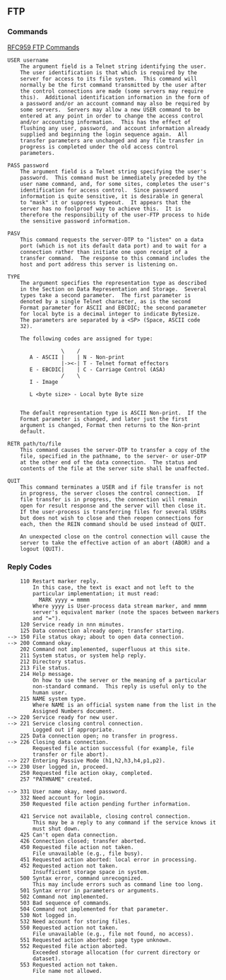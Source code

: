 ## FTP

### Commands

[RFC959 FTP Commands](https://www.w3.org/Protocols/rfc959/4_FileTransfer.html)

    USER username
        The argument field is a Telnet string identifying the user.
        The user identification is that which is required by the
        server for access to its file system.  This command will
        normally be the first command transmitted by the user after
        the control connections are made (some servers may require
        this).  Additional identification information in the form of
        a password and/or an account command may also be required by
        some servers.  Servers may allow a new USER command to be
        entered at any point in order to change the access control
        and/or accounting information.  This has the effect of
        flushing any user, password, and account information already
        supplied and beginning the login sequence again.  All
        transfer parameters are unchanged and any file transfer in
        progress is completed under the old access control
        parameters.

    PASS password
        The argument field is a Telnet string specifying the user's
        password.  This command must be immediately preceded by the
        user name command, and, for some sites, completes the user's
        identification for access control.  Since password
        information is quite sensitive, it is desirable in general
        to "mask" it or suppress typeout.  It appears that the
        server has no foolproof way to achieve this.  It is
        therefore the responsibility of the user-FTP process to hide
        the sensitive password information.

    PASV
        This command requests the server-DTP to "listen" on a data
        port (which is not its default data port) and to wait for a
        connection rather than initiate one upon receipt of a
        transfer command.  The response to this command includes the
        host and port address this server is listening on.

    TYPE
        The argument specifies the representation type as described
        in the Section on Data Representation and Storage.  Several
        types take a second parameter.  The first parameter is
        denoted by a single Telnet character, as is the second
        Format parameter for ASCII and EBCDIC; the second parameter
        for local byte is a decimal integer to indicate Bytesize.
        The parameters are separated by a <SP> (Space, ASCII code
        32).

        The following codes are assigned for type:

                     \    /
           A - ASCII |    | N - Non-print
                     |-><-| T - Telnet format effectors
           E - EBCDIC|    | C - Carriage Control (ASA)
                     /    \
           I - Image
           
           L <byte size> - Local byte Byte size


        The default representation type is ASCII Non-print.  If the
        Format parameter is changed, and later just the first
        argument is changed, Format then returns to the Non-print
        default.

    RETR path/to/file
        This command causes the server-DTP to transfer a copy of the
        file, specified in the pathname, to the server- or user-DTP
        at the other end of the data connection.  The status and
        contents of the file at the server site shall be unaffected.

    QUIT
        This command terminates a USER and if file transfer is not
        in progress, the server closes the control connection.  If
        file transfer is in progress, the connection will remain
        open for result response and the server will then close it.
        If the user-process is transferring files for several USERs
        but does not wish to close and then reopen connections for
        each, then the REIN command should be used instead of QUIT.

        An unexpected close on the control connection will cause the
        server to take the effective action of an abort (ABOR) and a
        logout (QUIT).

### Reply Codes

        110 Restart marker reply.
            In this case, the text is exact and not left to the
            particular implementation; it must read:
              MARK yyyy = mmmm
            Where yyyy is User-process data stream marker, and mmmm
            server's equivalent marker (note the spaces between markers
            and "=").
        120 Service ready in nnn minutes.
        125 Data connection already open; transfer starting.
    --> 150 File status okay; about to open data connection.
    --> 200 Command okay.
        202 Command not implemented, superfluous at this site.
        211 System status, or system help reply.
        212 Directory status.
        213 File status.
        214 Help message.
            On how to use the server or the meaning of a particular
            non-standard command.  This reply is useful only to the
            human user.
        215 NAME system type.
            Where NAME is an official system name from the list in the
            Assigned Numbers document.
    --> 220 Service ready for new user.
    --> 221 Service closing control connection.
            Logged out if appropriate.
        225 Data connection open; no transfer in progress.
    --> 226 Closing data connection.
            Requested file action successful (for example, file
            transfer or file abort).
    --> 227 Entering Passive Mode (h1,h2,h3,h4,p1,p2).
    --> 230 User logged in, proceed.
        250 Requested file action okay, completed.
        257 "PATHNAME" created.

    --> 331 User name okay, need password.
        332 Need account for login.
        350 Requested file action pending further information.

        421 Service not available, closing control connection.
            This may be a reply to any command if the service knows it
            must shut down.
        425 Can't open data connection.
        426 Connection closed; transfer aborted.
        450 Requested file action not taken.
            File unavailable (e.g., file busy).
        451 Requested action aborted: local error in processing.
        452 Requested action not taken.
            Insufficient storage space in system.
        500 Syntax error, command unrecognized.
            This may include errors such as command line too long.
        501 Syntax error in parameters or arguments.
        502 Command not implemented.
        503 Bad sequence of commands.
        504 Command not implemented for that parameter.
        530 Not logged in.
        532 Need account for storing files.
        550 Requested action not taken.
            File unavailable (e.g., file not found, no access).
        551 Requested action aborted: page type unknown.
        552 Requested file action aborted.
            Exceeded storage allocation (for current directory or
            dataset).
        553 Requested action not taken.
            File name not allowed.
